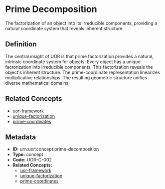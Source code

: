 # Prime Decomposition

The factorization of an object into its irreducible components, providing a natural coordinate system that reveals inherent structure.

## Definition

The central insight of UOR is that prime factorization provides a natural, intrinsic coordinate system for objects: Every object has a unique factorization into irreducible components. This factorization reveals the object's inherent structure. The prime-coordinate representation linearizes multiplicative relationships. The resulting geometric structure unifies diverse mathematical domains.

## Related Concepts

- [uor-framework](./uor-framework.md)
- [unique-factorization](./unique-factorization.md)
- [prime-coordinates](./prime-coordinates.md)

## Metadata

- **ID:** urn:uor:concept:prime-decomposition
- **Type:** concept
- **Code:** UOR-C-002
- **Related Concepts:**
  - [uor-framework](./uor-framework.md)
  - [unique-factorization](./unique-factorization.md)
  - [prime-coordinates](./prime-coordinates.md)
